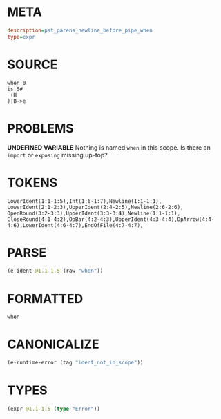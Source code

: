 # META
~~~ini
description=pat_parens_newline_before_pipe_when
type=expr
~~~
# SOURCE
~~~roc
when 0
is S#
 (H
)|B->e
~~~
# PROBLEMS
**UNDEFINED VARIABLE**
Nothing is named `when` in this scope.
Is there an `import` or `exposing` missing up-top?

# TOKENS
~~~zig
LowerIdent(1:1-1:5),Int(1:6-1:7),Newline(1:1-1:1),
LowerIdent(2:1-2:3),UpperIdent(2:4-2:5),Newline(2:6-2:6),
OpenRound(3:2-3:3),UpperIdent(3:3-3:4),Newline(1:1-1:1),
CloseRound(4:1-4:2),OpBar(4:2-4:3),UpperIdent(4:3-4:4),OpArrow(4:4-4:6),LowerIdent(4:6-4:7),EndOfFile(4:7-4:7),
~~~
# PARSE
~~~clojure
(e-ident @1.1-1.5 (raw "when"))
~~~
# FORMATTED
~~~roc
when
~~~
# CANONICALIZE
~~~clojure
(e-runtime-error (tag "ident_not_in_scope"))
~~~
# TYPES
~~~clojure
(expr @1.1-1.5 (type "Error"))
~~~
